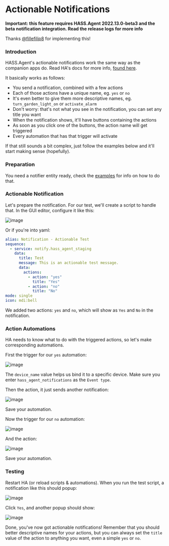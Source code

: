 # Actionable Notifications

**Important: this feature requires HASS.Agent 2022.13.0-beta3 and the beta notification integration. Read the release logs for more info**

Thanks [@fillefilip8](https://github.com/fillefilip8) for implementing this!

### Introduction

HASS.Agent's actionable notifications work the same way as the companion apps do. Read HA's docs for more info, [found here](https://companion.home-assistant.io/docs/notifications/actionable-notifications/#building-actionable-notifications).

It basically works as follows:

* You send a notification, combined with a few actions
* Each of those actions have a unique name, eg. `yes` or `no`
* It's even better to give them more descriptive names, eg. `turn_garden_light_on` or `activate_alarm`
* Don't worry: that's not what you see in the notification, you can set any title you want
* When the notification shows, it'll have buttons containing the actions
* As soon as you click one of the buttons, the action name will get triggered
* Every automation that has that trigger will activate

If that still sounds a bit complex, just follow the examples below and it'll start making sense (hopefully).

### Preparation

You need a notifier entity ready, check the [examples](https://hassagent.readthedocs.io/en/latest/notifications/notification-usage-and-examples/) for info on how to do that.

### Actionable Notification

Let's prepare the notification. For our test, we'll create a script to handle that. In the GUI editor, configure it like this:

![image](https://user-images.githubusercontent.com/81011038/190641858-7c773f00-55cd-447b-acf6-de3938327200.png)

Or if you're into yaml:

```yaml
alias: Notification - Actionable Test
sequence:
  - service: notify.hass_agent_staging
    data:
      title: Test
      message: This is an actionable test message.
      data:
        actions:
          - action: "yes"
            title: "Yes"
          - action: "no"
            title: "No"
mode: single
icon: mdi:bell
```

We added two actions: `yes` and `no`, which will show as `Yes` and `No` in the notification.

### Action Automations

HA needs to know what to do with the triggered actions, so let's make corresponding automations.

First the trigger for our `yes` automation:

![image](https://user-images.githubusercontent.com/81011038/190642484-57fd2826-1d85-41b2-847b-4107403a1d32.png)

The `device_name` value helps us bind it to a specific device. Make sure you enter `hass_agent_notifications` as the `Event type`.

Then the action, it just sends another notification:

![image](https://user-images.githubusercontent.com/81011038/190642903-4e5107eb-5778-4582-a1e6-96ef1398dd32.png)

Save your automation.

Now the trigger for our `no` automation:

![image](https://user-images.githubusercontent.com/81011038/190643121-4facff6e-44b0-49b2-9e4c-a8b85420d685.png)

And the action:

![image](https://user-images.githubusercontent.com/81011038/190643282-407637b6-2362-4745-b6e5-2c8641bd914b.png)

Save your automation.

### Testing

Restart HA (or reload scripts & automations). When you run the test script, a notification like this should popup:

![image](https://user-images.githubusercontent.com/81011038/190643738-724dac45-4d03-4a19-a0e6-3a59b5de0aad.png)

Click `Yes`, and another popup should show:

![image](https://user-images.githubusercontent.com/81011038/190643932-747b90ad-cec9-4ef0-828f-b4a324b99bf9.png)

Done, you've now got actionable notifications! Remember that you should better descriptive names for your actions, but you can always set the `title` value of the action to anything you want, even a simple `yes` or `no`.
